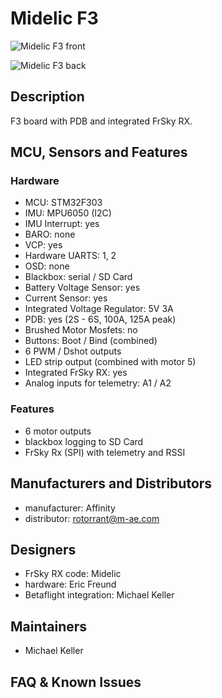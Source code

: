 # Midelic F3


![Midelic F3 front](https://raw.githubusercontent.com/wiki/betaflight/betaflight/images/boards/midelicf3/midelicf3_front.jpg)

![Midelic F3 back](https://raw.githubusercontent.com/wiki/betaflight/betaflight/images/boards/midelicf3/midelicf3_back.jpg)

## Description

F3 board with PDB and integrated FrSky RX.

## MCU, Sensors and Features

### Hardware

  - MCU: STM32F303
  - IMU: MPU6050 (I2C) 
  - IMU Interrupt: yes
  - BARO: none
  - VCP: yes
  - Hardware UARTS: 1, 2
  - OSD: none
  - Blackbox: serial / SD Card
  - Battery Voltage Sensor: yes
  - Current Sensor: yes
  - Integrated Voltage Regulator: 5V 3A
  - PDB: yes (2S - 6S, 100A, 125A peak)
  - Brushed Motor Mosfets: no
  - Buttons: Boot / Bind (combined)
  - 6 PWM / Dshot outputs
  - LED strip output (combined with motor 5)
  - Integrated FrSky RX: yes
  - Analog inputs for telemetry: A1 / A2


### Features

  - 6 motor outputs
  - blackbox logging to SD Card
  - FrSky Rx (SPI) with telemetry and RSSI


## Manufacturers and Distributors

  - manufacturer: Affinity
  - distributor: rotorrant@m-ae.com


## Designers

 - FrSky RX code: Midelic
 - hardware: Eric Freund
 - Betaflight integration: Michael Keller
 

## Maintainers

 - Michael Keller


## FAQ & Known Issues
